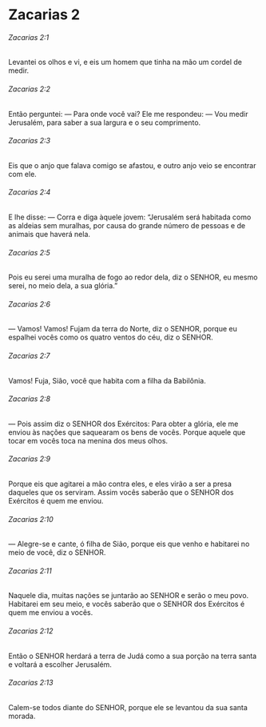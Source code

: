 # Zacarias 2

###### Zacarias 2:1

Levantei os olhos e vi, e eis um homem que tinha na mão um cordel de medir.

###### Zacarias 2:2

Então perguntei: — Para onde você vai? Ele me respondeu: — Vou medir Jerusalém, para saber a sua largura e o seu comprimento.

###### Zacarias 2:3

Eis que o anjo que falava comigo se afastou, e outro anjo veio se encontrar com ele.

###### Zacarias 2:4

E lhe disse: — Corra e diga àquele jovem: “Jerusalém será habitada como as aldeias sem muralhas, por causa do grande número de pessoas e de animais que haverá nela.

###### Zacarias 2:5

Pois eu serei uma muralha de fogo ao redor dela, diz o SENHOR, eu mesmo serei, no meio dela, a sua glória.”

###### Zacarias 2:6

— Vamos! Vamos! Fujam da terra do Norte, diz o SENHOR, porque eu espalhei vocês como os quatro ventos do céu, diz o SENHOR.

###### Zacarias 2:7

Vamos! Fuja, Sião, você que habita com a filha da Babilônia.

###### Zacarias 2:8

— Pois assim diz o SENHOR dos Exércitos: Para obter a glória, ele me enviou às nações que saquearam os bens de vocês. Porque aquele que tocar em vocês toca na menina dos meus olhos.

###### Zacarias 2:9

Porque eis que agitarei a mão contra eles, e eles virão a ser a presa daqueles que os serviram. Assim vocês saberão que o SENHOR dos Exércitos é quem me enviou.

###### Zacarias 2:10

— Alegre-se e cante, ó filha de Sião, porque eis que venho e habitarei no meio de você, diz o SENHOR.

###### Zacarias 2:11

Naquele dia, muitas nações se juntarão ao SENHOR e serão o meu povo. Habitarei em seu meio, e vocês saberão que o SENHOR dos Exércitos é quem me enviou a vocês.

###### Zacarias 2:12

Então o SENHOR herdará a terra de Judá como a sua porção na terra santa e voltará a escolher Jerusalém.

###### Zacarias 2:13

Calem-se todos diante do SENHOR, porque ele se levantou da sua santa morada.

